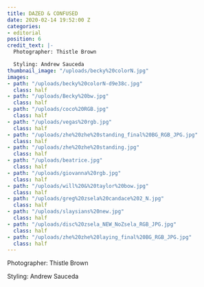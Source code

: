 ```yaml
---
title: DAZED & CONFUSED
date: 2020-02-14 19:52:00 Z
categories:
- editorial
position: 6
credit_text: |-
  Photographer: Thistle Brown

  Styling: Andrew Sauceda
thumbnail_image: "/uploads/becky%20colorN.jpg"
images:
- path: "/uploads/becky%20colorN-d9e38c.jpg"
  class: half
- path: "/uploads/Becky%20bw.jpg"
  class: half
- path: "/uploads/coco%20RGB.jpg"
  class: half
- path: "/uploads/vegas%20rgb.jpg"
  class: half
- path: "/uploads/zhe%20zhe%20standing_final%20BG_RGB_JPG.jpg"
  class: half
- path: "/uploads/zhe%20zhe%20standing.jpg"
  class: half
- path: "/uploads/beatrice.jpg"
  class: half
- path: "/uploads/giovanna%20rgb.jpg"
  class: half
- path: "/uploads/will%20&%20taylor%20bow.jpg"
  class: half
- path: "/uploads/greg%20zsela%20candace%202_N.jpg"
  class: half
- path: "/uploads/slaysians%20new.jpg"
  class: half
- path: "/uploads/disc%20zsela_NEW_NoZsela_RGB_JPG.jpg"
  class: half
- path: "/uploads/zhe%20zhe%20laying_final%20BG_RGB_JPG.jpg"
  class: half
---
```


Photographer: Thistle Brown

Styling: Andrew Sauceda